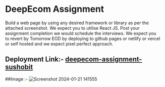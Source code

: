 # DeepEcom Assignment
Build a web page by using any desired framework or library as per the attached screenshot. We expect you to utilise React JS. Post your assignment completion we would schedule the interviews. 
We expect you to revert by Tomorrow EOD by deploying to github pages or netlify or vercel or self hosted and we expect pixel perfect approach.

## Deployment Link:- [deepecom-assignment-sushobit](https://link-d-sushobit.vercel.app/)

##Image :-
![Screenshot 2024-01-21 141555](https://github.com/sushobit/deepecom_assignment/assets/120631631/d995130f-4011-4bd9-b8f2-5e80f0e2f577)
